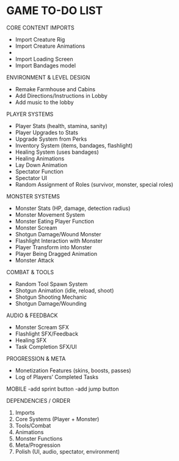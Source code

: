 GAME TO-DO LIST
===============

CORE CONTENT IMPORTS
- Import Creature Rig
- Import Creature Animations
- 
- Import Loading Screen
- Import Bandages model

ENVIRONMENT & LEVEL DESIGN
- Remake Farmhouse and Cabins
- Add Directions/Instructions in Lobby
- Add music to the lobby

PLAYER SYSTEMS
- Player Stats (health, stamina, sanity)
- Player Upgrades to Stats
- Upgrade System from Perks
- Inventory System (items, bandages, flashlight)
- Healing System (uses bandages)
- Healing Animations
- Lay Down Animation
- Spectator Function
- Spectator UI
- Random Assignment of Roles (survivor, monster, special roles)

MONSTER SYSTEMS
- Monster Stats (HP, damage, detection radius)
- Monster Movement System
- Monster Eating Player Function
- Monster Scream
- Shotgun Damage/Wound Monster
- Flashlight Interaction with Monster
- Player Transform into Monster
- Player Being Dragged Animation
- Monster Attack

COMBAT & TOOLS
- Random Tool Spawn System
- Shotgun Animation (idle, reload, shoot)
- Shotgun Shooting Mechanic
- Shotgun Damage/Wounding

AUDIO & FEEDBACK
- Monster Scream SFX
- Flashlight SFX/Feedback
- Healing SFX
- Task Completion SFX/UI

PROGRESSION & META
- Monetization Features (skins, boosts, passes)
- Log of Players’ Completed Tasks

MOBILE
-add sprint button
-add jump button

DEPENDENCIES / ORDER
1. Imports
2. Core Systems (Player + Monster)
3. Tools/Combat
4. Animations
5. Monster Functions
6. Meta/Progression
7. Polish (UI, audio, spectator, environment)

